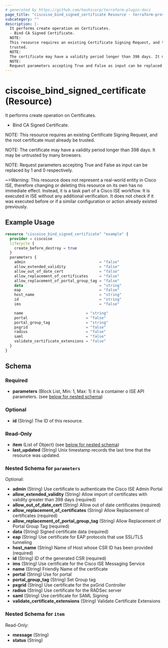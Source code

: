 ```yaml
---
# generated by https://github.com/hashicorp/terraform-plugin-docs
page_title: "ciscoise_bind_signed_certificate Resource - terraform-provider-ciscoise"
subcategory: ""
description: |-
  It performs create operation on Certificates.
  - Bind CA Signed Certificate.
  NOTE:
  This resource requires an existing Certificate Signing Request, and the root certificate must already be
  trusted.
  NOTE:
  The certificate may have a validity period longer than 398 days. It may be untrusted by many browsers.
  NOTE:
  Request parameters accepting True and False as input can be replaced by 1 and 0 respectively.
---
```


# ciscoise_bind_signed_certificate (Resource)

It performs create operation on Certificates.
- Bind CA Signed Certificate.

NOTE:
This resource requires an existing Certificate Signing Request, and the root certificate must already be
trusted.

NOTE:
The certificate may have a validity period longer than 398 days. It may be untrusted by many browsers.

NOTE:
Request parameters accepting True and False as input can be replaced by 1 and 0 respectively.

~>Warning: This resource does not represent a real-world entity in Cisco ISE, therefore changing or deleting this resource on its own has no immediate effect. Instead, it is a task part of a Cisco ISE workflow. It is executed in ISE without any additional verification. It does not check if it was executed before or if a similar configuration or action already existed previously.

## Example Usage

```terraform
resource "ciscoise_bind_signed_certificate" "example" {
  provider = ciscoise
  lifecycle {
    create_before_destroy = true
  }
  parameters {
    admin                                 = "false"
    allow_extended_validity               = "false"
    allow_out_of_date_cert                = "false"
    allow_replacement_of_certificates     = "false"
    allow_replacement_of_portal_group_tag = "false"
    data                                  = "string"
    eap                                   = "false"
    host_name                             = "string"
    id                                    = "string"
    ims                                   = "false"

    name                            = "string"
    portal                          = "false"
    portal_group_tag                = "string"
    pxgrid                          = "false"
    radius                          = "false"
    saml                            = "false"
    validate_certificate_extensions = "false"
  }
}
```

<!-- schema generated by tfplugindocs -->
## Schema

### Required

- **parameters** (Block List, Min: 1, Max: 1) it is a container o ISE API parameters. (see [below for nested schema](#nestedblock--parameters))

### Optional

- **id** (String) The ID of this resource.

### Read-Only

- **item** (List of Object) (see [below for nested schema](#nestedatt--item))
- **last_updated** (String) Unix timestamp records the last time that the resource was updated.

<a id="nestedblock--parameters"></a>
### Nested Schema for `parameters`

Optional:

- **admin** (String) Use certificate to authenticate the Cisco ISE Admin Portal
- **allow_extended_validity** (String) Allow import of certificates with validity greater than 398 days (required)
- **allow_out_of_date_cert** (String) Allow out of date certificates (required)
- **allow_replacement_of_certificates** (String) Allow Replacement of certificates (required)
- **allow_replacement_of_portal_group_tag** (String) Allow Replacement of Portal Group Tag (required)
- **data** (String) Signed certificate data (required)
- **eap** (String) Use certificate for EAP protocols that use SSL/TLS tunneling
- **host_name** (String) Name of Host whose CSR ID has been provided (required)
- **id** (String) ID of the generated CSR (required)
- **ims** (String) Use certificate for the Cisco ISE Messaging Service
- **name** (String) Friendly Name of the certificate
- **portal** (String) Use for portal
- **portal_group_tag** (String) Set Group tag
- **pxgrid** (String) Use certificate for the pxGrid Controller
- **radius** (String) Use certificate for the RADSec server
- **saml** (String) Use certificate for SAML Signing
- **validate_certificate_extensions** (String) Validate Certificate Extensions


<a id="nestedatt--item"></a>
### Nested Schema for `item`

Read-Only:

- **message** (String)
- **status** (String)


